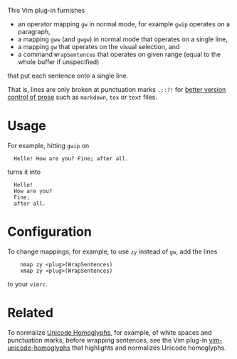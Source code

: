 This Vim plug-in furnishes

- an operator mapping `gw` in normal mode, for example `gwip` operates on a paragraph,
- a mapping `gww` (and `gwgw`) in normal mode that operates on a single line,
- a mapping `gw` that operates on the visual selection, and
- a command `WrapSentences` that operates on given range (equal to the whole buffer if unspecified)

that put each sentence onto a single line.

That is, lines are only broken at punctuation marks `.;:?!` for [better version control of prose](https://news.ycombinator.com/item?id=4642395) such as `markdown`, `tex` or `text` files.

# Usage

For example, hitting `gwip` on

```
  Hello! How are you? Fine; after all.
```

turns it into

```
  Hello!
  How are you?
  Fine;
  after all.
```

# Configuration

To change mappings, for example, to use `zy` instead of `gw`, add the lines

```vim
    nmap zy <plug>(WrapSentences)
    xmap zy <plug>(WrapSentences)
```

to your `vimrc`.

# Related

To normalize [Unicode Homoglyphs](https://www.irongeek.com/homoglyph-attack-generator.php), for example, of white spaces and punctuation marks, before wrapping sentences, see the Vim plug-in [vim-unicode-homoglyphs](https://github.com/Konfekt/vim-unicode-homoglyphs) that highlights and normalizes Unicode homoglyphs.

